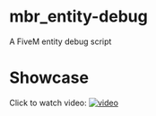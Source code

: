 # mbr_entity-debug
A FiveM entity debug script  

# Showcase
Click to watch video:
[![video](https://i.imgur.com/EdeHuUu.png)](https://streamable.com/0yf22j)
